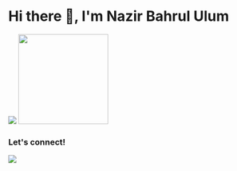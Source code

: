 # Hi there 👋, I'm Nazir Bahrul Ulum

<p>
    <img src="https://github-readme-stats.vercel.app/api?username=devnazir&hide=contribs,prs&show_icons=true&hide_border=true&title_color=000" />
    <img src="https://github-readme-stats.vercel.app/api/top-langs/?username=devnazir&layout=compact" height=180 />
</p>

### Let's connect!
<p>
    <a href="http://nazirbahrululum.com" target="blank"><img src="https://img.shields.io/badge/Website-http://nazirbahrululum.com-green?" /></a>
</p>

